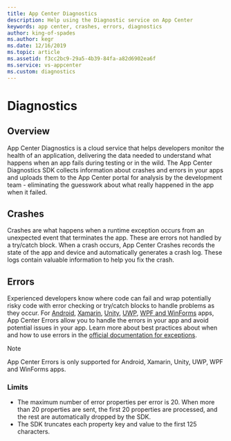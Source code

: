 ```yaml
---
title: App Center Diagnostics
description: Help using the Diagnostic service on App Center
keywords: app center, crashes, errors, diagnostics
author: king-of-spades
ms.author: kegr
ms.date: 12/16/2019
ms.topic: article
ms.assetid: f3cc2bc9-29a5-4b39-84fa-a82d6902ea6f
ms.service: vs-appcenter
ms.custom: diagnostics
---
```


# Diagnostics

## Overview

App Center Diagnostics is a cloud service that helps developers monitor the health of an application, delivering the data needed to understand what happens when an app fails during testing or in the wild. The App Center Diagnostics SDK collects information about crashes and errors in your apps and uploads them to the App Center portal for analysis by the development team - eliminating the guesswork about what really happened in the app when it failed.

## Crashes

Crashes are what happens when a runtime exception occurs from an unexpected event that terminates the app. These are errors not handled by a try/catch block.  When a crash occurs, App Center Crashes records the state of the app and device and automatically generates a crash log. These logs contain valuable information to help you fix the crash.

## Errors

Experienced developers know where code can fail and wrap potentially risky code with error checking or try/catch blocks to handle problems as they occur. For [Android](../sdk/crashes/android.md), [Xamarin](../sdk/crashes/xamarin.md), [Unity](../sdk/crashes/unity.md), [UWP](../sdk/crashes/uwp.md), [WPF and WinForms](/sdk/crashes/wpf-winforms.md) apps, App Center Errors allow you to handle the errors in your app and avoid potential issues in your app. Learn more about best practices about when and how to use errors in the [official documentation for exceptions](https://docs.microsoft.com/dotnet/csharp/programming-guide/exceptions/using-exceptions).

> [!NOTE]
> App Center Errors is only supported for Android, Xamarin, Unity, UWP, WPF and WinForms apps.

### Limits

- The maximum number of error properties per error is 20. When more than 20 properties are sent, the first 20 properties are processed, and the rest are automatically dropped by the SDK.
- The SDK truncates each property key and value to the first 125 characters.
